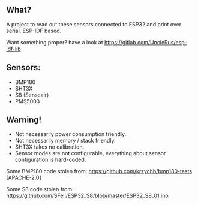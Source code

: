 ## What?
A project to read out these sensors connected to ESP32 and print over serial.
ESP-IDF based.

Want something proper? have a look at https://gitlab.com/UncleRus/esp-idf-lib

## Sensors:
- BMP180
- SHT3X
- S8 (Senseair)
- PMS5003


## Warning!
- Not necessarily power consumption friendly.
- Not necessarily memory / stack friendly.
- SHT3X takes no calibration.
- Sensor modes are not configurable, everything about sensor configuration is hard-coded.



Some BMP180 code stolen from: https://github.com/krzychb/bmp180-tests [APACHE-2.0]

Some S8 code stolen from: https://github.com/SFeli/ESP32_S8/blob/master/ESP32_S8_01.ino

